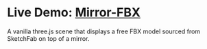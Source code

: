 <h1>Live Demo: <a href="https://callahan-codes.github.io/Mirror-FBX/">Mirror-FBX</a></h1>
<p>A vanilla three.js scene that displays a free FBX model sourced from SketchFab on top of a mirror.</p>